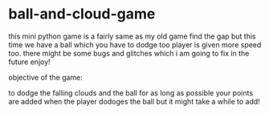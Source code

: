 # ball-and-cloud-game


this mini python game is a fairly same as my old game find the gap but this time we have a  ball which you have to dodge too player is given more speed too.
there might be some bugs and glitches which i am going to fix in the future enjoy!


objective of the game:

to dodge the falling clouds and the ball for as long as possible your points are added when the player dodoges the ball but it might take a while to add!
